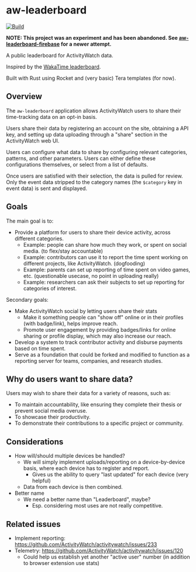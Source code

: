 aw-leaderboard
==============

[![Build](https://github.com/ActivityWatch/aw-leaderboard/actions/workflows/build.yml/badge.svg)](https://github.com/ActivityWatch/aw-leaderboard/actions/workflows/build.yml)

**NOTE: This project was an experiment and has been abandoned. See [aw-leaderboard-firebase](https://github.com/ActivityWatch/aw-leaderboard-firebase) for a newer attempt.**

A public leaderboard for ActivityWatch data.

Inspired by the [WakaTime leaderboard](https://wakatime.com/leaders).

Built with Rust using Rocket and (very basic) Tera templates (for now).


## Overview

The `aw-leaderboard` application allows ActivityWatch users to share their time-tracking data on an opt-in basis.

Users share their data by registering an account on the site, obtaining a API key, and setting up data uploading through a "share" section in the ActivityWatch web UI.

Users can configure what data to share by configuring relevant categories, patterns, and other parameters.
Users can either define these configurations themselves, or select from a list of defaults.

Once users are satisfied with their selection, the data is pulled for review. Only the event data stripped to the category names (the `$category` key in event data) is sent and displayed.


## Goals

The main goal is to:

 - Provide a platform for users to share their device activity, across different categories.
   - Example: people can share how much they work, or spent on social media. (to flex/stay accountable)
   - Example: contributors can use it to report the time spent working on different projects, like ActivityWatch. (dogfooding)
   - Example: parents can set up reporting of time spent on video games, etc. (questionable usecase, no point in uploading really)
   - Example: researchers can ask their subjects to set up reporting for categories of interest.

Secondary goals:

 - Make ActivityWatch social by letting users share their stats
   - Make it something people can "show off" online or in their profiles (with badge/link), helps improve reach.
   - Promote user engagement by providing badges/links for online sharing or profile display, which may also increase our reach.
 - Develop a system to track contributor activity and disburse payments based on time spent.
 - Serve as a foundation that could be forked and modified to function as a reporting server for teams, companies, and research studies.


## Why do users want to share data?

Users may wish to share their data for a variety of reasons, such as:

- To maintain accountability, like ensuring they complete their thesis or prevent social media overuse.
- To showcase their productivity.
- To demonstrate their contributions to a specific project or community.


## Considerations

 - How will/should multiple devices be handled?
   - We will simply implement uploads/reporting on a device-by-device basis, where each device has to register and report. 
     - Gives us the ability to query "last updated" for each device (very helpful) 
   - Data from each device is then combined.
 - Better name
   - We need a better name than "Leaderboard", maybe?
     - Esp. considering most uses are not really competitive.


## Related issues

 - Implement reporting: https://github.com/ActivityWatch/activitywatch/issues/233
 - Telemetry: https://github.com/ActivityWatch/activitywatch/issues/120
   - Could help us establish yet another "active user" number (in addition to browser extension use stats)
